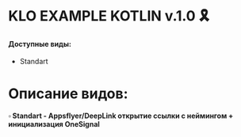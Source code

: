 # KLO EXAMPLE KOTLIN v.1.0 🎗️

#### Доступные виды:
- Standart

# Описание видов:
#### ▫️ Standart - Appsflyer/DeepLink открытие ссылки с неймингом + инициализация OneSignal
